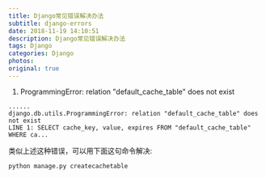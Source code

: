 ```yaml
---
title: Django常见错误解决办法
subtitle: django-errors
date: 2018-11-19 14:10:51
description: Django常见错误解决办法
tags: Django
categories: Django
photos:
original: true
---
```

1. ProgrammingError: relation "default_cache_table" does not exist

```text
......
django.db.utils.ProgrammingError: relation "default_cache_table" does not exist
LINE 1: SELECT cache_key, value, expires FROM "default_cache_table" WHERE ca...
```

类似上述这种错误，可以用下面这句命令解决:

```text
python manage.py createcachetable
```


